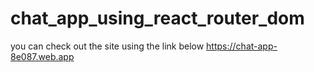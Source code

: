 # chat_app_using_react_router_dom
you can check out the site using the link below 
https://chat-app-8e087.web.app
